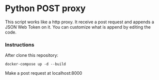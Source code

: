 # Python POST proxy

This script works like a http proxy. It receive a post request and appends a JSON Web Token on it.
You can customize what is append by editing the code.

### Instructions

After clone this repository:

```
docker-compose up -d --build
```

Make a post request at localhost:8000

